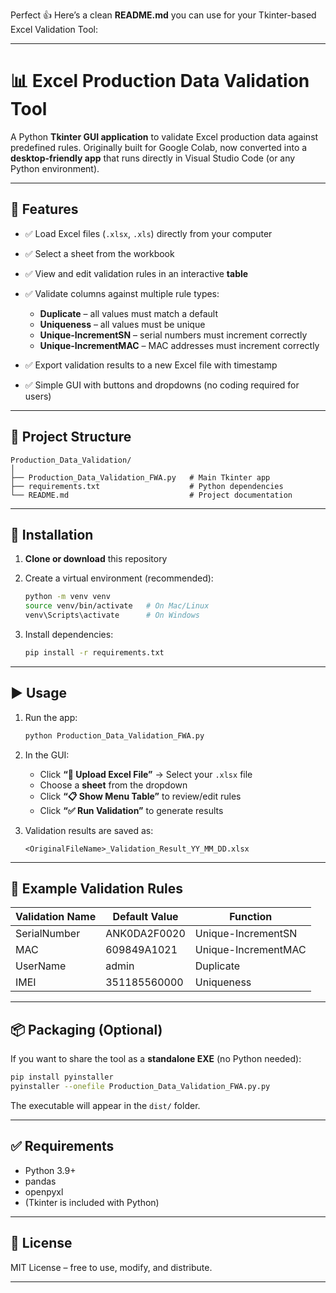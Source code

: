 Perfect 👍 Here’s a clean **README.md** you can use for your Tkinter-based Excel Validation Tool:

---

# 📊 Excel Production Data Validation Tool

A Python **Tkinter GUI application** to validate Excel production data against predefined rules.
Originally built for Google Colab, now converted into a **desktop-friendly app** that runs directly in Visual Studio Code (or any Python environment).

---

## 🚀 Features

* ✅ Load Excel files (`.xlsx`, `.xls`) directly from your computer
* ✅ Select a sheet from the workbook
* ✅ View and edit validation rules in an interactive **table**
* ✅ Validate columns against multiple rule types:

  * **Duplicate** – all values must match a default
  * **Uniqueness** – all values must be unique
  * **Unique-IncrementSN** – serial numbers must increment correctly
  * **Unique-IncrementMAC** – MAC addresses must increment correctly
* ✅ Export validation results to a new Excel file with timestamp
* ✅ Simple GUI with buttons and dropdowns (no coding required for users)

---

## 📂 Project Structure

```
Production_Data_Validation/
│
├── Production_Data_Validation_FWA.py   # Main Tkinter app
├── requirements.txt                    # Python dependencies
└── README.md                           # Project documentation
```

---

## 🔧 Installation

1. **Clone or download** this repository
2. Create a virtual environment (recommended):

   ```bash
   python -m venv venv
   source venv/bin/activate   # On Mac/Linux
   venv\Scripts\activate      # On Windows
   ```
3. Install dependencies:

   ```bash
   pip install -r requirements.txt
   ```

---

## ▶️ Usage

1. Run the app:

   ```bash
   python Production_Data_Validation_FWA.py
   ```
2. In the GUI:

   * Click **“📂 Upload Excel File”** → Select your `.xlsx` file
   * Choose a **sheet** from the dropdown
   * Click **“📋 Show Menu Table”** to review/edit rules
   * Click **“✅ Run Validation”** to generate results
3. Validation results are saved as:

   ```
   <OriginalFileName>_Validation_Result_YY_MM_DD.xlsx
   ```

---

## 📝 Example Validation Rules

| Validation Name | Default Value | Function            |
| --------------- | ------------- | ------------------- |
| SerialNumber    | ANK0DA2F0020  | Unique-IncrementSN  |
| MAC             | 609849A1021   | Unique-IncrementMAC |
| UserName        | admin         | Duplicate           |
| IMEI            | 351185560000  | Uniqueness          |

---

## 📦 Packaging (Optional)

If you want to share the tool as a **standalone EXE** (no Python needed):

```bash
pip install pyinstaller
pyinstaller --onefile Production_Data_Validation_FWA.py.py
```

The executable will appear in the `dist/` folder.

---

## ✅ Requirements

* Python 3.9+
* pandas
* openpyxl
* (Tkinter is included with Python)

---

## 📌 License

MIT License – free to use, modify, and distribute.

---
